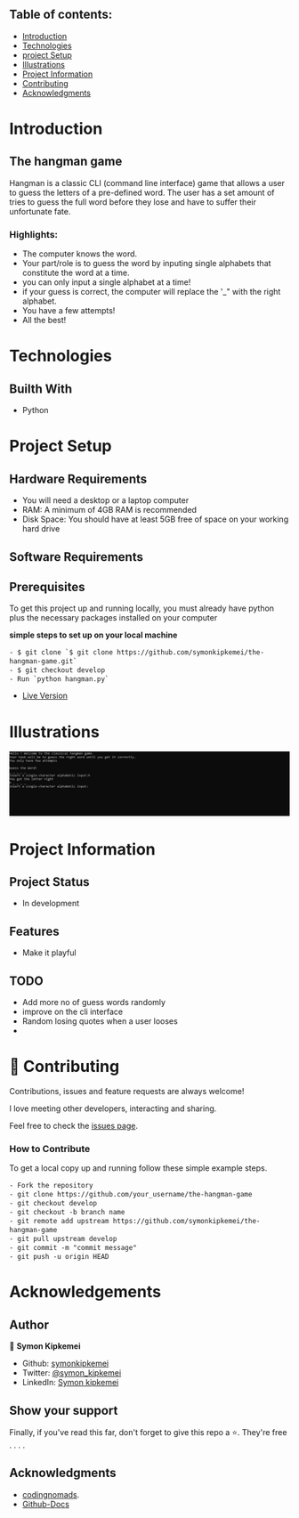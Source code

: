 

## Table of contents:
- [Introduction](#intro)
- [Technologies](#tech)
- [project Setup](#projo)
- [Illustrations](#illus)
- [Project Information](#info)
- [Contributing](#contri)
- [Acknowledgments](#know)

<INTRODUCTION>

<h1 id="intro">Introduction</h1>

## The hangman game

Hangman is a classic CLI (command line interface) game that allows a user to guess the letters of a pre-defined word. The user has a set amount of tries to guess the full word before they lose and have to suffer their unfortunate fate.

### Highlights:
 - The computer knows the word.
 - Your part/role is to guess the word by inputing single alphabets that constitute the word at a time.
 - you can only input a single alphabet at a time!
 - if your guess is correct, the computer will replace the '_" with the right alphabet.
 - You have a few attempts!
 - All the best!

<TECHNOLOGIES>

<h1 id="tech">Technologies</h1>

## Builth With
- Python


<PROJECT-SETUP>

<h1 id="projo">Project Setup</h1>


## Hardware Requirements
- You will need a desktop or a laptop computer
- RAM: A minimum of 4GB RAM is recommended
- Disk Space: You should have at least 5GB free of space on your working hard drive

## Software Requirements

## Prerequisites

To get this project up and running locally, you must already have python plus the necessary packages installed on your computer

**simple steps to set up on your local machine**

```
- $ git clone `$ git clone https://github.com/symonkipkemei/the-hangman-game.git`
- $ git checkout develop
- Run `python hangman.py`
```

- [Live Version](https://replit.com/@symonkipkemei/the-hangman-game#hangman.py)


<ILLUSTRATIONS>

<h1 id="illus">Illustrations</h1>

![The game interface](interface.PNG)


<PROJECT-INFORMATION>

<h1 id="info">Project Information</h1>

## Project Status
- In development

## Features
- Make it playful

## TODO
- Add more no of guess words randomly
- improve on the cli interface
- Random losing quotes when a user looses
- 


<CONTRIBUTING>

<h1 id="contri">🤝 Contributing</h1>

Contributions, issues and feature requests are always welcome!

I love meeting other developers, interacting and sharing.

Feel free to check the [issues page](https://github.com/symonkipkemei/the-hangman-game/issues).

### How to Contribute

To get a local copy up and running follow these simple example steps.

```
- Fork the repository
- git clone https://github.com/your_username/the-hangman-game
- git checkout develop
- git checkout -b branch name
- git remote add upstream https://github.com/symonkipkemei/the-hangman-game
- git pull upstream develop
- git commit -m "commit message"
- git push -u origin HEAD
```


<ACKNOWLEDGMENTS>

<h1 id="know">Acknowledgements</h1>

## Author

👤 **Symon Kipkemei**

- Github: [symonkipkemei](https://github.com/symonkipkemei)
- Twitter: [@symon_kipkemei](https://twitter.com/symon_kipkemei)
- LinkedIn: [Symon kipkemei](https://www.linkedin.com/in/symon-kipkemei/)


## Show your support

Finally, if you've read this far, don't forget to give this repo a ⭐️. They're free . . . .

## Acknowledgments

- [codingnomads](https://codingnomads.co/).
- [Github-Docs](https://docs.github.com/en/get-started/writing-on-github/getting-started-with-writing-and-formatting-on-github/basic-writing-and-formatting-syntax#uploading-assets)












 